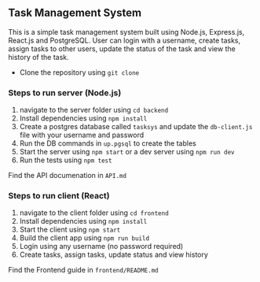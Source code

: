 
## Task Management System

This is a simple task management system built using Node.js, Express.js, React.js and PostgreSQL. User can login with a username, create tasks, assign tasks to other users, update the status of the task and view the history of the task.

- Clone the repository using `git clone`

### Steps to run server (Node.js)

1. navigate to the server folder using `cd backend`
2. Install dependencies using `npm install`
3. Create a postgres database called `tasksys` and update the `db-client.js` file with your username and password
4. Run the DB commands in `up.pgsql` to create the tables
5. Start the server using `npm start` or a dev server using `npm run dev`
6. Run the tests using `npm test`

Find the API documenation in `API.md`

### Steps to run client (React)

1. navigate to the client folder using `cd frontend`
2. Install dependencies using `npm install`
3. Start the client using `npm start`
4. Build the client app using `npm run build`
5. Login using any username (no password required)
6. Create tasks, assign tasks, update status and view history

Find the Frontend guide in `frontend/README.md`
